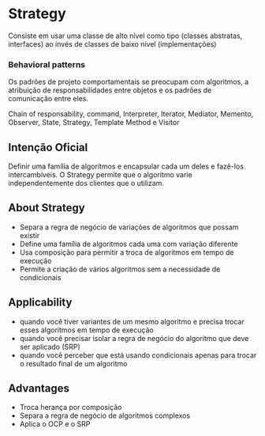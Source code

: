 # Strategy

Consiste em usar uma classe de alto nível como tipo (classes abstratas, interfaces) ao invés de classes de baixo nível (implementações)

### Behavioral patterns

Os padrões de projeto comportamentais se preocupam com algoritmos, a atribuição de responsabilidades entre objetos e os padrões de comunicação entre eles.

Chain of responsability, command, Interpreter, Iterator, Mediator, Memento, Observer, State, Strategy, Template Method e Visitor

## Intenção Oficial

Definir uma família de algoritmos e encapsular cada um deles e fazê-los intercambíveis. O Strategy permite que o algoritmo varie independentemente dos clientes que o utilizam.

## About Strategy

- Separa a regra de negócio de variações de algoritmos que possam existir
- Define uma família de algoritmos cada uma com variação diferente
- Usa composição para permitir a troca de algoritmos em tempo de execução
- Permite a criação de vários algoritmos sem a necessidade de condicionais

## Applicability

- quando você tiver variantes de um mesmo algoritmo e precisa trocar esses algoritmos em tempo de execução
- quando você precisar isolar a regra de negócio do algoritmo que deve ser aplicado (SRP)
- quando você perceber que está usando condicionais apenas para trocar o resultado final de um algoritmo

## Advantages

- Troca herança por composição
- Separa a regra de negócio de algoritmos complexos
- Aplica o OCP e o SRP


